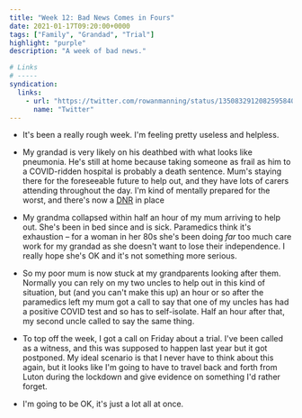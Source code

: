 ```yaml
---
title: "Week 12: Bad News Comes in Fours"
date: 2021-01-17T09:20:00+0000
tags: ["Family", "Grandad", "Trial"]
highlight: "purple"
description: "A week of bad news."

# Links
# -----
syndication:
  links:
    - url: "https://twitter.com/rowanmanning/status/1350832912082595840"
      name: "Twitter"
---
```


  * It's been a really rough week. I'm feeling pretty useless and helpless.

  * My grandad is very likely on his deathbed with what looks like pneumonia. He's still at home because taking someone as frail as him to a COVID-ridden hospital is probably a death sentence. Mum's staying there for the foreseeable future to help out, and they have lots of carers attending throughout the day. I'm kind of mentally prepared for the worst, and there's now a [DNR](https://en.wikipedia.org/wiki/Do_not_resuscitate) in place

  * My grandma collapsed within half an hour of my mum arriving to help out. She's been in bed since and is sick. Paramedics think it's exhaustion – for a woman in her 80s she's been doing _far_ too much care work for my grandad as she doesn't want to lose their independence. I really hope she's OK and it's not something more serious.

  * So my poor mum is now stuck at my grandparents looking after them. Normally you can rely on my two uncles to help out in this kind of situation, but (and you can't make this up) an hour or so after the paramedics left my mum got a call to say that one of my uncles has had a positive COVID test and so has to self-isolate. Half an hour after that, my second uncle called to say the same thing.

  * To top off the week, I got a call on Friday about a trial. I've been called as a witness, and this was supposed to happen last year but it got postponed. My ideal scenario is that I never have to think about this again, but it looks like I'm going to have to travel back and forth from Luton during the lockdown and give evidence on something I'd rather forget.

  * I'm going to be OK, it's just a lot all at once.
